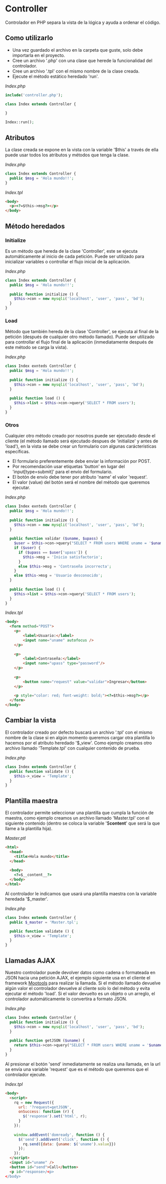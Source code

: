 # Controller
Controlador en PHP separa la vista de la lógica y ayuda a ordenar el código.

## Como utilizarlo
+ Una vez guardado el archivo en la carpeta que guste, solo debe importarla en el proyecto.
+ Cree un archivo '.php' con una clase que herede la funcionalidad del controlador.
+ Cree un archivo '.tpl' con el mismo nombre de la clase creada.
+ Ejecute el método estático heredado 'run'.

*Index.php*
```php
include('controller.php');

class Index extends Controller {
  
}

Index::run();
```

## Atributos
La clase creada se expone en la vista con la variable '$this' a través de ella puede usar todos los atributos y métodos que tenga la clase.

*Index.php*
```php
class Index extends Controller {
  public $msg = 'Hola mundo!!';
}
```
*Index.tpl*
```html
<body>
  <p><?=$this->msg?></p>
</body>
```

## Método heredados
### Initialize
Es un método que hereda de la clase 'Controller', este se ejecuta automáticamente al inicio de cada petición. Puede ser utilizado para inicializar variables o controllar el flujo inicial de la aplicación.

*Index.php*
```php
class Index extends Controller {
  public $msg = 'Hola mundo!!';
  
  public function initialize () {
    $this->con = new mysqli('localhost', 'user', 'pass', 'bd');
  }
}
```
### Load
Método que también hereda de la clase 'Controller', se ejecuta al final de la petición (después de cualquier otro método llamado). Puede ser utilizado para controllar el flujo final de la aplicación (inmediatamente después de este método se carga la vista).

*Index.php*
```php
class Index exnteds Controller {
  public $msg = 'Hola mundo!!';
  
  public function initialize () {
    $this->con = new mysqli('localhost', 'user', 'pass', 'bd');
  }
  
  public function load () {
    $this->list = $this->con->query('SELECT * FROM users');
  }
}
```
### Otros
Cualquier otro método creado por nosotros puede ser ejecutado desde el cliente (el método llamado será ejecutado despues de 'initialize' y antes de 'load'), en la vista se debe crear un formulario con algunas carácteristicas específicas.
+ El formulario preferentemente debe enviar la información por POST.
+ Por recomendación usar etiquetas 'button' en lugar del 'input[type=submit]' para el envío del formulario.
+ El botón de envío debe tener por atributo 'name' el valor 'request'.
+ El valor (value) del botón será el nombre del método que queremos ejecutar.

*Index.php*
```php
class Index exnteds Controller {
  public $msg = 'Hola mundo!!';
  
  public function initialize () {
    $this->con = new mysqli('localhost', 'user', 'pass', 'bd');
  }
  
  public function validar ($uname, $upass) {
    $user = $this->con->query("SELECT * FROM users WHERE uname = '$uname'")->fetch_assoc();
    if ($user) {
      if ($upass == $user['upass']) {
        $this->msg = 'Inicio satisfactorio';
      }
      else $this->msg = 'Contraseña incorrecta';
    }
    else $this->msg = 'Usuario desconocido';
  }
  
  public function load () {
    $this->list = $this->con->query('SELECT * FROM users');
  }
}
```
*Index.tpl*
```html
<body>
  <form method="POST">
  	<p>
  		<label>Usuario:</label>
  		<input name="uname" autofocus />
  	</p>
  
  	<p>
  		<label>Contraseña:</label>
  		<input name="upass" type="password"/>
  	</p>
  
  	<p>
  		<button name="request" value="validar">Ingresar</button>
  	</p>
  
  	<p style="color: red; font-weight: bold;"><?=$this->msg?></p>
  </form>
</body>
```

## Cambiar la vista
El controlador creado por defecto buscará un archivo '.tpl' con el mismo nombre de la clase si en algún momento queremos cargar otra plantilla lo hacemos por el atributo heredado '$_view'.
Como ejemplo creamos otro archivo llamado 'Template.tpl' con cualquier contenido de prueba.

*Index.php*
```php
class Index extends Controller {
  public function validate () {
    $this->_view = 'Template';
  }
}
```

## Plantilla maestra
El controlador permite seleccionar una plantilla que cumpla la función de maestra, como ejemplo creamos un archivo llamado 'Master.tpl' con el siguiente contenido (dentro se coloca la variable '$__content__' que será la que llame a la plantilla hija).

*Master.ptl*
```html
<html>
  <head>
    <title>Hola mundo</title>
  </head>
  
  <body>
    <?=$__content__?>
  </body>
</html>
```

Al controlador le indicamos que usará una plantilla maestra con la variable heredada '$_master'.

*Index.php*
```php
class Index extends Controller {
  public $_master = 'Master.tpl';

  public function validate () {
    $this->_view = 'Template';
  }
}
```

## Llamadas AJAX
Nuestro controlador puede devolver datos como cadena o formateada en JSON hacia una petición AJAX, el ejemplo siguiente usa en el cliente el framework [Mootools](http://mootools.net) para realizar la llamada.
Si el método llamado devuelve algún valor el controlador devuelve al cliente solo lo del método y evita ejecutar el método 'load'.
Si el valor devuelto es un objeto o un arreglo, el controlador automáticamente lo convertira a formato JSON.

*Index.php*
```php
class Index extends Controller {
  public function initialize () {
    $this->con = new mysqli('localhost', 'user', 'pass', 'bd');
  }
  
  public function getJSON ($uname) {
    return $this->con->query("SELECT * FROM users WHERE uname = '$uname'")->fetch_assoc();
  }
}
```
Al presionar el botón 'send' inmediatamente se realiza una llamada, en la url se envía una variable 'request' que es el método que queremos que el controlador ejecute.

*Index.tpl*
```html
<body>
  <script>
    rq = new Request({
      url: '?request=getJSON',
      onSuccess: function (r) {
        $('response').set('html', r);
      }
    });
    
    window.addEvent('domready', function () {
      $('send').addEvent('click', function () {
        rq.send({data: {uname: $('uname').value}})
      });
    });
  </script>
  <input id="uname" />
  <button id="send">Call</button>
  <p id="response>/<p>
</body>
```
